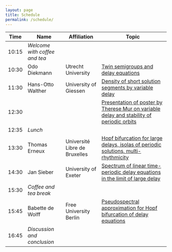 ```yaml
---
layout: page
title: Schedule
permalink: /schedule/
---
```


| Time | Name | Affiliation | Topic |
|------|------|-------------|-------|
|10:15 | _Welcome with coffee and tea_ |
|10:30 | Odo Diekmann | Utrecht University | [Twin semigroups and delay equations](../abstracts/#odo-diekmann-utrecht) |
|11:30 | Hans-Otto Walther | University of Giessen | [Density of short solution segments by variable delay](../abstracts/#hans-otto-walther-giessen)   |
|12:30 |                   |                       | [Presentation of poster by Therese Mur on variable delay and stability of periodic orbits](../abstracts/#therese-mur-santiago-de-chile-and-giessen)   |
|12:35 | _Lunch_ |
|13:30 | Thomas Erneux| Université Libre de Bruxelles | [Hopf bifurcation for large delays, isolas of periodic solutions, multi-rhythmicity](../abstracts/#thomas-erneux-brussels)   |
|14:30 | Jan Sieber | University of Exeter | [Spectrum of linear time-periodic delay equations in the limit of large delay](../abstracts/#jan-sieber-exeter) |
|15:30 | _Coffee and tea break_ |
|15:45 | Babette de Wolff | Free University Berlin | [Pseudospectral approximation for Hopf bifurcation of delay equations](../abstracts/#babette-de-wolff-berlin) |
|16:45 | _Discussion and conclusion_ |

